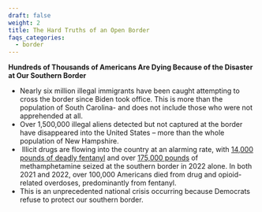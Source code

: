 ```yaml
---
draft: false
weight: 2
title: The Hard Truths of an Open Border
faqs_categories:
  - border
---
```

**Hundreds of Thousands of Americans Are Dying Because of the Disaster at Our Southern Border** 

* Nearly six million illegal immigrants have been caught attempting to cross the border since Biden took office. This is more than the population of South Carolina- and does not include those who were not apprehended at all.
* Over 1,500,000 illegal aliens detected but not captured at the border have disappeared into the United States – more than the whole population of New Hampshire.
*  Illicit drugs are flowing into the country at an alarming rate, with [14,000 pounds of deadly fentanyl](https://www.cbp.gov/newsroom/stats/drug-seizure-statistics) and over [175,000 pounds](https://www.cbp.gov/newsroom/stats/drug-seizure-statistics) of methamphetamine seized at the southern border in 2022 alone. In both 2021 and 2022, over 100,000 Americans died from drug and opioid- related overdoses, predominantly from fentanyl.
* This is an unprecedented national crisis occurring because Democrats refuse to protect our southern border.